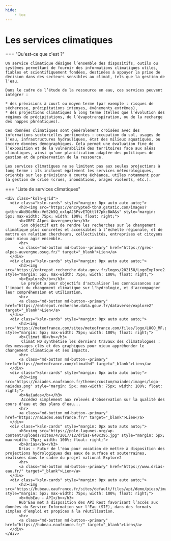 ```yaml
---
hide:
    - toc
---
```


# Les services climatiques

=== "Qu'est-ce que c'est ?"

    Un service climatique désigne l’ensemble des dispositifs, outils ou systèmes permettant de fournir des informations climatiques utiles, fiables et scientifiquement fondées, destinées à appuyer la prise de décision dans des secteurs sensibles au climat, tels que la gestion de l’eau.
    
    Dans le cadre de l’étude de la ressource en eau, ces services peuvent intégrer :
    
    * des prévisions à court ou moyen terme (par exemple : risques de sécheresse, précipitations intenses, événements extrêmes),
    * des projections climatiques à long terme (telles que l’évolution des régimes de précipitations, de l’évapotranspiration, ou de la recharge des nappes phréatiques).
    
    Ces données climatiques sont généralement croisées avec des informations sectorielles pertinentes : occupation du sol, usages de l’eau, infrastructures hydrauliques, état des milieux aquatiques, ou encore données démographiques. Cela permet une évaluation fine de l’exposition et de la vulnérabilité des territoires face aux aléas climatiques, ainsi qu’une planification adaptée des politiques de gestion et de préservation de la ressource.
    
    Les services climatiques ne se limitent pas aux seules projections à long terme : ils incluent également les services météorologiques, orientés sur les prévisions à courte échéance, utiles notamment pour la gestion de crise (crues, inondations, orages violents, etc.).

=== "Liste de services climatiques"

    <div class="ksln-grid">
      <div class="ksln-cards" style="margin: 0px auto auto auto;">
          <h3><img src="https://encrypted-tbn0.gstatic.com/images?q=tbn:ANd9GcR6x-VnS2b5Q_oxlqAJ5PsvETQttlf7pkcBWA&s" style="margin: 5px; max-width: 75px; width: 100%; float: right;">
          <b>GREC Alpes-Auvergne</b></h3>
           Son objectif est de rendre les recherches sur le changement climatique plus concrètes et accessibles à l’échelle régionale, et de mettre en relation chercheurs, collectivités, entreprises et citoyens pour mieux agir ensemble.
          <hr>
          <a class="md-button md-button--primary" href="https://grec-alpes-auvergne.osug.fr/" target="_blank">Lien</a>
      </div>
      <div class="ksln-cards" style="margin: 0px auto auto auto;">
          <h3><img src="https://entrepot.recherche.data.gouv.fr/logos/202158/LogoExplore2.png" style="margin: 5px; max-width: 75px; width: 100%; float: right;">
          <b>Explore2</b></h3>
           Le projet a pour objectifs d'actualiser les connaissances sur l'impact du changement climatique sur l'hydrologie, et d'accompagner leur compréhension et utilisation.
          <hr>
          <a class="md-button md-button--primary" href="https://entrepot.recherche.data.gouv.fr/dataverse/explore2" target="_blank">Lien</a>
      </div>
      <div class="ksln-cards" style="margin: 0px auto auto auto;">
          <h3><img src="https://meteofrance.com/sites/meteofrance.com/files/logo/LOGO_MF.png" style="margin: 5px; max-width: 75px; width: 100%; float: right;">
          <b>Climat HD</b></h3>
           Climat HD synthétise les derniers travaux des climatologues : des messages clés et des graphiques pour mieux appréhender le changement climatique et ses impacts.
          <hr>
          <a class="md-button md-button--primary" href="https://meteofrance.com/climathd" target="_blank">Lien</a>
      </div>
      <div class="ksln-cards" style="margin: 0px auto auto auto;">
          <h3><img src="https://naiades.eaufrance.fr/themes/custom/naiades/images/logo-naiades.png" style="margin: 5px; max-width: 75px; width: 100%; float: right;">
          <b>Naïades</b></h3>
           Accédez simplement aux relevés d'observation sur la qualité des cours d'eau et des plans d'eau...
          <hr>
          <a class="md-button md-button--primary" href="https://naiades.eaufrance.fr/" target="_blank">Lien</a>
      </div>
      <div class="ksln-cards" style="margin: 0px auto auto auto;">
          <h3><img src="https://pole-lagunes.org/wp-content/uploads/sites/4/2017/12/drias-640x395.jpg" style="margin: 5px; max-width: 75px; width: 100%; float: right;">
          <b>Drias</b></h3>
          Drias - Futur de l'eau pour vocation de mettre à disposition des projections hydrologiques des eaux de surface et souterraines, réalisées dans le cadre du projet national Explore2
          <hr>
          <a class="md-button md-button--primary" href="https://www.drias-eau.fr/" target="_blank">Lien</a>
      </div>
      <div class="ksln-cards" style="margin: 0px auto auto auto;">
          <h3><img src="https://hubeau.eaufrance.fr/sites/default/files/api/demo/piezo/images/logohubeau.svg" style="margin: 5px; max-width: 75px; width: 100%; float: right;">
          <b>HubEau - API</b></h3>
          Hub'Eau met à disposition des API Rest favorisant l’accès aux données du Service Information sur l'Eau (SIE), dans des formats simples d’emploi et propices à la réutilisation.
          <hr>
          <a class="md-button md-button--primary" href="https://hubeau.eaufrance.fr/" target="_blank">Lien</a>
      </div> 
    </div>
